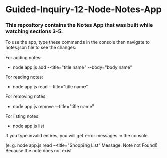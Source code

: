 # Guided-Inquiry-12-Node-Notes-App

### This repository contains the Notes App that was built while watching sections 3-5.

To use the app, type these commands in the console then navigate to notes.json file to see the changes:

For adding notes:

- node app.js add --title="title name" --body="body name"

For reading notes:

- node app.js read --title="title name"

For removing notes:

- node app.js remove --title="title name"

For listing notes:

- node app.js list

If you type invalid entires, you will get error messages in the console.

(e. g. node app.js read --title="Shopping List" Message: Note not Found!) Because the note does not exist
